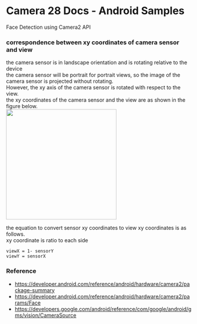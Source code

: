 Camera 28 Docs - Android Samples
===============

Face Detection using  Camera2 API <br/>

### correspondence between xy coordinates of camera sensor and view <br/>

the camera sensor is in landscape orientation and is rotating relative to the device <br/>
the camera sensor will be portrait for portrait views, so
the image of the camera sensor is projected without rotating. <br/>
However, the xy axis of the camera sensor is rotated with respect to the view. <br/>
the xy coordinates of the  camera sensor and the view are as shown in the figure below. <br/>
<image src="https://raw.githubusercontent.com/ohwada/Android_Samples/master/Camera28/docs/correspondence_xy_coordinates_of_camera_sensor_and_view.png" width="300" /><br/>

the equation to convert sensor xy coordinates to view xy coordinates is as follows. <br/>
xy coordinate is ratio to each side <br/>

```
viewX = 1- sensorY 
viewY = sensorX 
```

### Reference <br/>
- https://developer.android.com/reference/android/hardware/camera2/package-summary
- https://developer.android.com/reference/android/hardware/camera2/params/Face
- https://developers.google.com/android/reference/com/google/android/gms/vision/CameraSource

